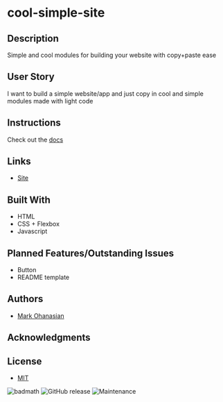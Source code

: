# cool-simple-site

## Description
Simple and cool modules for building your website with copy+paste ease

## User Story
I want to build a simple website/app and just copy in cool and simple modules made with light code

## Instructions
Check out the [docs]()

## Links
* [Site](https://coolsimple.site)

## Built With
* HTML
* CSS + Flexbox
* Javascript

## Planned Features/Outstanding Issues
* Button
* README template

## Authors
* [Mark Ohanasian](https://github.com/markohanesian) 

## Acknowledgments

## License

* [MIT](https://opensource.org/licenses/MIT)

![badmath](https://img.shields.io/github/languages/top/nielsenjared/badmath)
![GitHub release](https://img.shields.io/github/v/release/markohanesian/Burger-Logger)
![Maintenance](https://img.shields.io/badge/Maintained%3F-yes-green.svg)
